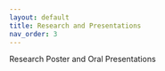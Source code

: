 ```yaml
---
layout: default
title: Research and Presentations
nav_order: 3
---
```


Research Poster and Oral Presentations
